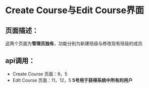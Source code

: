 # Create Course与Edit Course界面
## 页面描述：
这两个页面为**管理员独有**，功能分别为新建班级与修改现有班级的成员
## api调用：
- Create Course 页面：9，5
- Edit Course 页面：11，12，5
**5号用于获得系统中所有的用户**